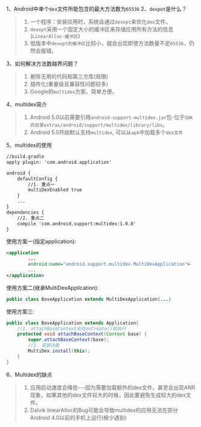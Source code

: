1、Android中单个`dex`文件所能包含的最大方法数为`65536`
2、`dexpot`是什么？
>1. 一个程序：安装应用时，系统会通过`dexopt`来优化`dex`文件。
>2. `dexopt`采用一个固定大小的缓冲区来存储应用所有方法的信息(`LinearAlloc-缓冲区`)
>3. 低版本中`dexopt的缓冲区`比较小，就会出现即使方法数量不足`65536`，仍然会报错。

3、如何解决方法数越界问题？
>1. 删除无用的代码和第三方库(局限)
>2. 插件化(重量级且兼容性问题较多)
>3. Google的`multidex`方案，简单方便。

4、multidex简介
>1. Android 5.0以前需要引用`android-support-multidex.jar`包-位于`SDK的目录extras/android/support/multidex/library/libs`。
>2. Android 5.0开始默认支持`multidex`, 可以从`apk`中加载多个`dex文件`

5、multidex的使用
```xml
//build.gradle
apply plugin: 'com.android.application'

android {
    defaultConfig {
        //1. 重点一
        multiDexEnabled true
    }
    ...
}
dependencies {
    //2. 重点二
    compile 'com.android.support:multidex:1.0.0'
}
```
使用方案一(指定application):
```xml
<application
        ...
        android:name="android.support.multidex.MultiDexApplication">
        ...
</application>
```
使用方案二(继承MultiDexApplication):
```java
public class BaseApplication extends MultiDexApplication{...}
```
使用方案三:
```java
public class BaseApplication extends Application{
    //1. attachBaseContext会在onCreate()前执行
    protected void attachBaseContext(Context base) {
        super.attachBaseContext(base);
        //2. 安装功能
        MultiDex.install(this);
    }
}
```

6、Multidex的缺点
>1. 应用启动速度会降低---因为需要加载额外的dex文件。甚至会出现ANR现象，如果其他的dex文件较大的时候，因此要避免生成较大的dex文件。
>2. Dalvik linearAlloc的Bug可能会导致multidex的应用无法在部分Android 4.0以前的手机上运行(极少遇到)
